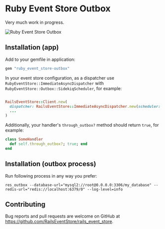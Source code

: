# Ruby Event Store Outbox

Very much work in progress.

![Ruby Event Store Outbox](https://github.com/RailsEventStore/rails_event_store/workflows/ruby_event_store-outbox/badge.svg)


## Installation (app)

Add to your gemfile in application:

```ruby
gem "ruby_event_store-outbox"
```

In your event store configuration, as a dispatcher use `RubyEventStore::ImmediateAsyncDispatcher` with `RubyEventStore::Outbox::SidekiqScheduler`, for example:

```ruby

RailsEventStore::Client.new(
  dispatcher: RailsEventStore::ImmediateAsyncDispatcher.new(scheduler: RubyEventStore::Outbox::SidekiqScheduler.new),
  ...
)
```

Additionally, your handler's `through_outbox?` method should return `true`, for example:

```ruby
class SomeHandler
  def self.through_outbox?; true; end
end
```


## Installation (outbox process)

Run following process in any way you prefer:

```
res_outbox --database-url="mysql2://root@0.0.0.0:3306/my_database" --redis-url="redis://localhost:6379/0" --log-level=info
```


## Contributing

Bug reports and pull requests are welcome on GitHub at https://github.com/RailsEventStore/rails_event_store.
